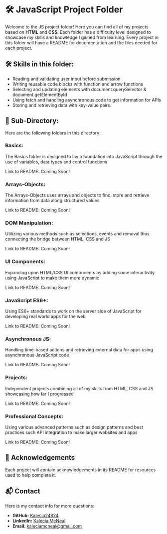 # 🛠️ JavaScript Project Folder
Welcome to the JS project folder! Here you can find all of my projects based on **HTML** and **CSS**. Each folder has a difficulty level designed to showcase my skills and knowledge I gained from learning. Every project in this folder will have a README for documentation and the files needed for each project. 

## 🛠 Skills in this folder:
- Reading and validating user input before submission
- Writing reusable code blocks with function and arrow functions
- Selecting and updating elements with document.querySelector & document.getElementById
- Using fetch and handling asynchronous code to get information for APIs
- Storing and retrieving data with key-value pairs.

## 📂 Sub-Directory: 
Here are the following folders in this directory:

### Basics:
The Basics folder is designed to lay a foundation into JavaScript through the use of variables, data types and control functions

Link to README: Coming Soon!

### Arrays-Objects:
The Arrays-Objects uses arrays and objects to find, store and retrieve information from data along structured values 

Link to README: Coming Soon!

### DOM Manipulation: 
Utilizing various methods such as selections, events and removal thus connecting the bridge between HTML, CSS and JS 

Link to README: Coming Soon!

### UI Components:
Expanding upon HTML/CSS UI components by adding some interactivity using JavaScript to make them more dynamic

Link to README: Coming Soon!

### JavaScript ES6+:
Using ES6+ standards to work on the server side of JavaScript for developing real world apps for the web  

Link to README: Coming Soon!

### Asynchronous JS:
Handling time-based actions and retrieving external data  for apps using asynchronous JavaScript code 

Link to README: Coming Soon!

### Projects:
Independent projects combining all of my skills from HTML, CSS and JS showcasing how far I progressed

Link to README: Coming Soon!

### Professional Concepts: 
Using various advanced patterns such as design patterns and best practices such API integration to make larger websites and apps 

Link to README: Coming Soon!

## 🙏 Acknowledgements
Each project will contain acknowledgements in its README for resources used to help complete it. 

## 📬 Contact
Here is my contact info for more questions:
- **GitHub:** [Kalecia24824](https://github.com/Kalecia24824/Front-End-Portfolio)
- **LinkedIn:** [Kalecia McNeal](https://linkedin.com/in/kalecia-mcneal)
- **Email:** [kaleciamcneal@gmail.com](mailto:kaleciamcneal@gmail.com)
